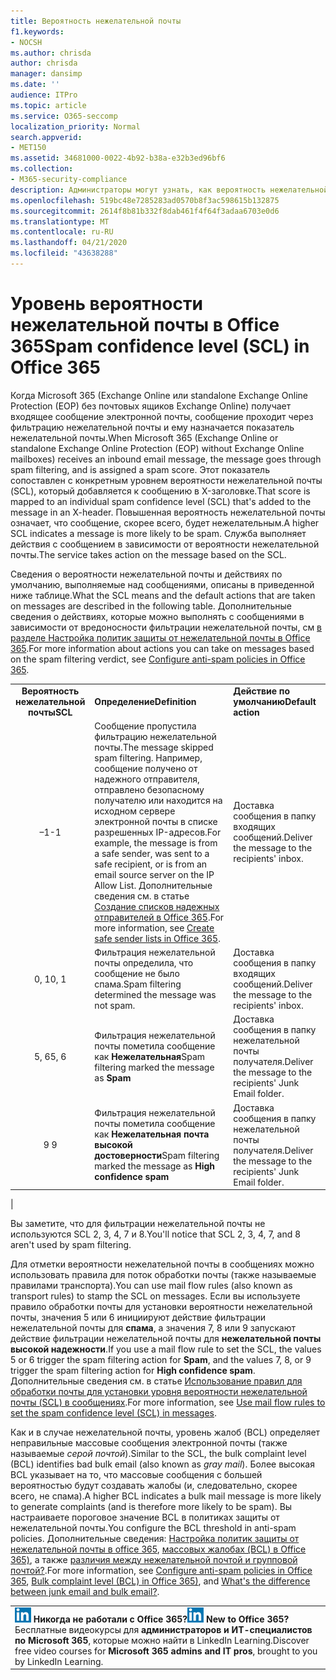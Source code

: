 ```yaml
---
title: Вероятность нежелательной почты
f1.keywords:
- NOCSH
ms.author: chrisda
author: chrisda
manager: dansimp
ms.date: ''
audience: ITPro
ms.topic: article
ms.service: O365-seccomp
localization_priority: Normal
search.appverid:
- MET150
ms.assetid: 34681000-0022-4b92-b38a-e32b3ed96bf6
ms.collection:
- M365-security-compliance
description: Администраторы могут узнать, как вероятность нежелательной почты зависит от вероятности нежелательной почты, а также о действиях по умолчанию, применяемых при фильтрации нежелательной почты к сообщениям на основе вероятности нежелательной почты.
ms.openlocfilehash: 519bc48e7285283ad0570b8f3ac598615b132875
ms.sourcegitcommit: 2614f8b81b332f8dab461f4f64f3adaa6703e0d6
ms.translationtype: MT
ms.contentlocale: ru-RU
ms.lasthandoff: 04/21/2020
ms.locfileid: "43638288"
---
```

# <a name="spam-confidence-level-scl-in-office-365"></a><span data-ttu-id="baf3d-103">Уровень вероятности нежелательной почты в Office 365</span><span class="sxs-lookup"><span data-stu-id="baf3d-103">Spam confidence level (SCL) in Office 365</span></span>

<span data-ttu-id="baf3d-104">Когда Microsoft 365 (Exchange Online или standalone Exchange Online Protection (EOP) без почтовых ящиков Exchange Online) получает входящее сообщение электронной почты, сообщение проходит через фильтрацию нежелательной почты и ему назначается показатель нежелательной почты.</span><span class="sxs-lookup"><span data-stu-id="baf3d-104">When Microsoft 365 (Exchange Online or standalone Exchange Online Protection (EOP) without Exchange Online mailboxes) receives an inbound email message, the message goes through spam filtering, and is assigned a spam score.</span></span> <span data-ttu-id="baf3d-105">Этот показатель сопоставлен с конкретным уровнем вероятности нежелательной почты (SCL), который добавляется к сообщению в X-заголовке.</span><span class="sxs-lookup"><span data-stu-id="baf3d-105">That score is mapped to an individual spam confidence level (SCL) that's added to the message in an X-header.</span></span> <span data-ttu-id="baf3d-106">Повышенная вероятность нежелательной почты означает, что сообщение, скорее всего, будет нежелательным.</span><span class="sxs-lookup"><span data-stu-id="baf3d-106">A higher SCL indicates a message is more likely to be spam.</span></span> <span data-ttu-id="baf3d-107">Служба выполняет действия с сообщением в зависимости от вероятности нежелательной почты.</span><span class="sxs-lookup"><span data-stu-id="baf3d-107">The service takes action on the message based on the SCL.</span></span>

<span data-ttu-id="baf3d-108">Сведения о вероятности нежелательной почты и действиях по умолчанию, выполняемые над сообщениями, описаны в приведенной ниже таблице.</span><span class="sxs-lookup"><span data-stu-id="baf3d-108">What the SCL means and the default actions that are taken on messages are described in the following table.</span></span> <span data-ttu-id="baf3d-109">Дополнительные сведения о действиях, которые можно выполнять с сообщениями в зависимости от вредоносности фильтрации нежелательной почты, см [в разделе Настройка политик защиты от нежелательной почты в Office 365](configure-your-spam-filter-policies.md).</span><span class="sxs-lookup"><span data-stu-id="baf3d-109">For more information about actions you can take on messages based on the spam filtering verdict, see [Configure anti-spam policies in Office 365](configure-your-spam-filter-policies.md).</span></span>

||||
|:---:|---|---|
|<span data-ttu-id="baf3d-110">**Вероятность нежелательной почты**</span><span class="sxs-lookup"><span data-stu-id="baf3d-110">**SCL**</span></span>|<span data-ttu-id="baf3d-111">**Определение**</span><span class="sxs-lookup"><span data-stu-id="baf3d-111">**Definition**</span></span>|<span data-ttu-id="baf3d-112">**Действие по умолчанию**</span><span class="sxs-lookup"><span data-stu-id="baf3d-112">**Default action**</span></span>|
|<span data-ttu-id="baf3d-113">–1</span><span class="sxs-lookup"><span data-stu-id="baf3d-113">-1</span></span>|<span data-ttu-id="baf3d-114">Сообщение пропустила фильтрацию нежелательной почты.</span><span class="sxs-lookup"><span data-stu-id="baf3d-114">The message skipped spam filtering.</span></span> <span data-ttu-id="baf3d-115">Например, сообщение получено от надежного отправителя, отправлено безопасному получателю или находится на исходном сервере электронной почты в списке разрешенных IP-адресов.</span><span class="sxs-lookup"><span data-stu-id="baf3d-115">For example, the message is from a safe sender, was sent to a safe recipient, or is from an email source server on the IP Allow List.</span></span> <span data-ttu-id="baf3d-116">Дополнительные сведения см. в статье [Создание списков надежных отправителей в Office 365](create-safe-sender-lists-in-office-365.md).</span><span class="sxs-lookup"><span data-stu-id="baf3d-116">For more information, see [Create safe sender lists in Office 365](create-safe-sender-lists-in-office-365.md).</span></span>|<span data-ttu-id="baf3d-117">Доставка сообщения в папку входящих сообщений.</span><span class="sxs-lookup"><span data-stu-id="baf3d-117">Deliver the message to the recipients' inbox.</span></span>|
|<span data-ttu-id="baf3d-118">0, 1</span><span class="sxs-lookup"><span data-stu-id="baf3d-118">0, 1</span></span>|<span data-ttu-id="baf3d-119">Фильтрация нежелательной почты определила, что сообщение не было спама.</span><span class="sxs-lookup"><span data-stu-id="baf3d-119">Spam filtering determined the message was not spam.</span></span>|<span data-ttu-id="baf3d-120">Доставка сообщения в папку входящих сообщений.</span><span class="sxs-lookup"><span data-stu-id="baf3d-120">Deliver the message to the recipients' inbox.</span></span>|
|<span data-ttu-id="baf3d-121">5, 6</span><span class="sxs-lookup"><span data-stu-id="baf3d-121">5, 6</span></span>|<span data-ttu-id="baf3d-122">Фильтрация нежелательной почты пометила сообщение как **Нежелательная**</span><span class="sxs-lookup"><span data-stu-id="baf3d-122">Spam filtering marked the message as **Spam**</span></span>|<span data-ttu-id="baf3d-123">Доставка сообщения в папку нежелательной почты получателя.</span><span class="sxs-lookup"><span data-stu-id="baf3d-123">Deliver the message to the recipients' Junk Email folder.</span></span>|
|<span data-ttu-id="baf3d-124">9 </span><span class="sxs-lookup"><span data-stu-id="baf3d-124">9</span></span>|<span data-ttu-id="baf3d-125">Фильтрация нежелательной почты пометила сообщение как **Нежелательная почта высокой достоверности**</span><span class="sxs-lookup"><span data-stu-id="baf3d-125">Spam filtering marked the message as **High confidence spam**</span></span>|<span data-ttu-id="baf3d-126">Доставка сообщения в папку нежелательной почты получателя.</span><span class="sxs-lookup"><span data-stu-id="baf3d-126">Deliver the message to the recipients' Junk Email folder.</span></span>|
|

<span data-ttu-id="baf3d-127">Вы заметите, что для фильтрации нежелательной почты не используются SCL 2, 3, 4, 7 и 8.</span><span class="sxs-lookup"><span data-stu-id="baf3d-127">You'll notice that SCL 2, 3, 4, 7, and 8 aren't used by spam filtering.</span></span>

<span data-ttu-id="baf3d-128">Для отметки вероятности нежелательной почты в сообщениях можно использовать правила для поток обработки почты (также называемые правилами транспорта).</span><span class="sxs-lookup"><span data-stu-id="baf3d-128">You can use mail flow rules (also known as transport rules) to stamp the SCL on messages.</span></span> <span data-ttu-id="baf3d-129">Если вы используете правило обработки почты для установки вероятности нежелательной почты, значения 5 или 6 инициируют действие фильтрации нежелательной почты для **спама**, а значения 7, 8 или 9 запускают действие фильтрации нежелательной почты для **нежелательной почты высокой надежности**.</span><span class="sxs-lookup"><span data-stu-id="baf3d-129">If you use a mail flow rule to set the SCL, the values 5 or 6 trigger the spam filtering action for **Spam**, and the values 7, 8, or 9 trigger the spam filtering action for **High confidence spam**.</span></span> <span data-ttu-id="baf3d-130">Дополнительные сведения см. в статье [Использование правил для обработки почты для установки уровня вероятности нежелательной почты (SCL) в сообщениях](use-mail-flow-rules-to-set-the-spam-confidence-level-scl-in-messages.md).</span><span class="sxs-lookup"><span data-stu-id="baf3d-130">For more information, see [Use mail flow rules to set the spam confidence level (SCL) in messages](use-mail-flow-rules-to-set-the-spam-confidence-level-scl-in-messages.md).</span></span>

<span data-ttu-id="baf3d-131">Как и в случае нежелательной почты, уровень жалоб (BCL) определяет неправильные массовые сообщения электронной почты (также называемые _серой почтой_).</span><span class="sxs-lookup"><span data-stu-id="baf3d-131">Similar to the SCL, the bulk complaint level (BCL) identifies bad bulk email (also known as _gray mail_).</span></span> <span data-ttu-id="baf3d-132">Более высокая BCL указывает на то, что массовые сообщения с большей вероятностью будут создавать жалобы (и, следовательно, скорее всего, не спама).</span><span class="sxs-lookup"><span data-stu-id="baf3d-132">A higher BCL indicates a bulk mail message is more likely to generate complaints (and is therefore more likely to be spam).</span></span> <span data-ttu-id="baf3d-133">Вы настраиваете пороговое значение BCL в политиках защиты от нежелательной почты.</span><span class="sxs-lookup"><span data-stu-id="baf3d-133">You configure the BCL threshold in anti-spam policies.</span></span> <span data-ttu-id="baf3d-134">Дополнительные сведения: [Настройка политик защиты от нежелательной почты в office 365](configure-your-spam-filter-policies.md), [массовых жалобах (BCL) в Office 365)](bulk-complaint-level-values.md), а также [различия между нежелательной почтой и групповой почтой?](what-s-the-difference-between-junk-email-and-bulk-email.md).</span><span class="sxs-lookup"><span data-stu-id="baf3d-134">For more information, see [Configure anti-spam policies in Office 365](configure-your-spam-filter-policies.md), [Bulk complaint level (BCL) in Office 365)](bulk-complaint-level-values.md), and [What's the difference between junk email and bulk email?](what-s-the-difference-between-junk-email-and-bulk-email.md).</span></span>

||
|:-----|
|<span data-ttu-id="baf3d-135">![Небольшой значок LinkedIn Learning](../../media/eac8a413-9498-4220-8544-1e37d1aaea13.png) **Никогда не работали с Office 365?**</span><span class="sxs-lookup"><span data-stu-id="baf3d-135">![The short icon for LinkedIn Learning](../../media/eac8a413-9498-4220-8544-1e37d1aaea13.png) **New to Office 365?**</span></span>         <span data-ttu-id="baf3d-136">Бесплатные видеокурсы для **администраторов и ИТ-специалистов по Microsoft 365**, которые можно найти в LinkedIn Learning.</span><span class="sxs-lookup"><span data-stu-id="baf3d-136">Discover free video courses for **Microsoft 365 admins and IT pros**, brought to you by LinkedIn Learning.</span></span>|
